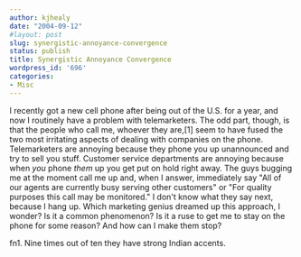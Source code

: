 ```yaml
---
author: kjhealy
date: "2004-09-12"
#layout: post
slug: synergistic-annoyance-convergence
status: publish
title: Synergistic Annoyance Convergence
wordpress_id: '696'
categories:
- Misc
---
```


I recently got a new cell phone after being out of the U.S. for a year, and now I routinely have a problem with telemarketers. The odd part, though, is that the people who call me, whoever they are,[1] seem to have fused the two most irritating aspects of dealing with companies on the phone. Telemarketers are annoying because they phone you up unannounced and try to sell you stuff. Customer service departments are annoying because when *you* phone *them* up you get put on hold right away. The guys bugging me at the moment call me up and, when I answer, immediately say "All of our agents are currently busy serving other customers" or "For quality purposes this call may be monitored." I don't know what they say next, because I hang up. Which marketing genius dreamed up this approach, I wonder? Is it a common phenomenon? Is it a ruse to get me to stay on the phone for some reason? And how can I make them stop?

fn1. Nine times out of ten they have strong Indian accents.
